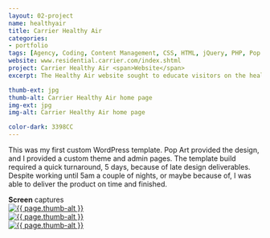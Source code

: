 ```yaml
---
layout: 02-project
name: healthyair
title: Carrier Healthy Air
categories:
- portfolio
tags: [Agency, Coding, Content Management, CSS, HTML, jQuery, PHP, Pop Art, Wordpress]
website: www.residential.carrier.com/index.shtml
project: Carrier Healthy Air <span>Website</span>
excerpt: The Healthy Air website sought to educate visitors on the health benefits of a cleaner home.

thumb-ext: jpg
thumb-alt: Carrier Healthy Air home page
img-ext: jpg
img-alt: Carrier Healthy Air home page

color-dark: 3398CC
---
```

This was my first custom WordPress template. Pop Art provided the design, and I provided a custom theme and admin pages. The template build required a quick turnaround, 5 days, because of late design deliverables. Despite working until 5am a couple of nights, or maybe because of, I was able to deliver the product on time and finished.

<section class="cf">
  <span class="title--section"><b>Screen</b> captures</span>
  <div class="grid grid--guttersLarge grid-wrap thumb-grid">
    <div class="thumb grid-cell show-me animated">
      <a href="#" class="fluidbox">
        <img src="/images/portfolio/{{ page.name }}/{{ page.name }}-01.{{ page.img-ext }}" alt="{{ page.thumb-alt }}" class="img-responsive">
      </a>
    </div>
    <div class="thumb grid-cell show-me animated">
      <a href="#" class="fluidbox">
        <img src="/images/portfolio/{{ page.name }}/{{ page.name }}-02.{{ page.img-ext }}" alt="{{ page.thumb-alt }}" class="img-responsive">
      </a>
    </div>
    <div class="thumb grid-cell show-me animated">
      <a href="#" class="fluidbox">
        <img src="/images/portfolio/{{ page.name }}/{{ page.name }}-03.{{ page.img-ext }}" alt="{{ page.thumb-alt }}" class="img-responsive">
      </a>
    </div>
  </div>
</section>
